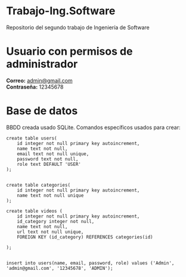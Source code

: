 # Trabajo-Ing.Software
Repositorio del segundo trabajo de Ingeniería de Software 


# Usuario con permisos de administrador

**Correo:** admin@gmail.com   
**Contraseña:** 12345678 

# Base de datos

BBDD creada usado SQLite. Comandos específicos usados para crear:

```
create table users(
	id integer not null primary key autoincrement,
	name text not null,
	email text not null unique,
	password text not null,
	role text DEFAULT 'USER'
);


create table categories(
	id integer not null primary key autoincrement,
	name text not null unique
);

create table videos (
	id integer not null primary key autoincrement,
	id_category integer not null, 
	name text not null,
	url text not null unique,
	FOREIGN KEY (id_category) REFERENCES categories(id)
	
);


insert into users(name, email, password, role) values ('Admin', 'admin@gmail.com', '12345678', 'ADMIN');
```